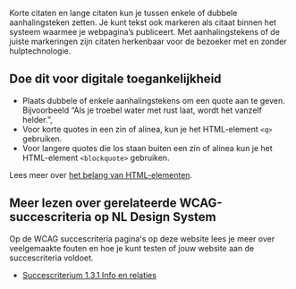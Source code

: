 <!-- @license CC0-1.0 -->

Korte citaten en lange citaten kun je tussen enkele of dubbele aanhalingsteken zetten. Je kunt tekst ook markeren als citaat binnen het systeem waarmee je webpagina’s publiceert. Met aanhalingstekens of de juiste markeringen zijn citaten herkenbaar voor de bezoeker met en zonder hulptechnologie.

## Doe dit voor digitale toegankelijkheid

- Plaats dubbele of enkele aanhalingstekens om een quote aan te geven. Bijvoorbeeld “Als je troebel water met rust laat, wordt het vanzelf helder.”,
- Voor korte quotes in een zin of alinea, kun je het HTML-element `<q>` gebruiken.
- Voor langere quotes die los staan buiten een zin of alinea kun je het HTML-element `<blockquote>` gebruiken.

Lees meer over [het belang van HTML-elementen](/richtlijnen/formulieren/wanneer-welk-form-element/betekenisvolle-html-elementen).

## Meer lezen over gerelateerde WCAG-succescriteria op NL Design System

Op de WCAG succescriteria pagina's op deze website lees je meer over veelgemaakte fouten en hoe je kunt testen of jouw website aan de succescriteria voldoet.

- [Succescriterium 1.3.1 Info en relaties](/wcag/1.3.1)

